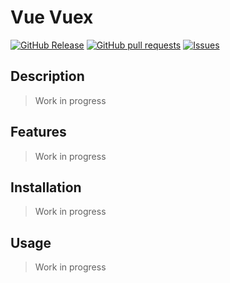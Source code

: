 # Vue Vuex
[![GitHub Release](https://img.shields.io/github/release/zjayers/vue.vuex.svg?style=flat)](https://github.com/zjayers/vue.vuex/releases)
[![GitHub pull requests](https://img.shields.io/github/issues-pr/zjayers/vue.vuex.svg?style=flat)](https://github.com/zjayers/vue.vuex/pulls)
[![Issues](https://img.shields.io/github/issues-raw/zjayers/vue.vuex.svg?maxAge=25000)](https://github.com/zjayers/vue.vuex/issues)

## Description

> Work in progress

## Features

> Work in progress

## Installation

> Work in progress

## Usage

> Work in progress

